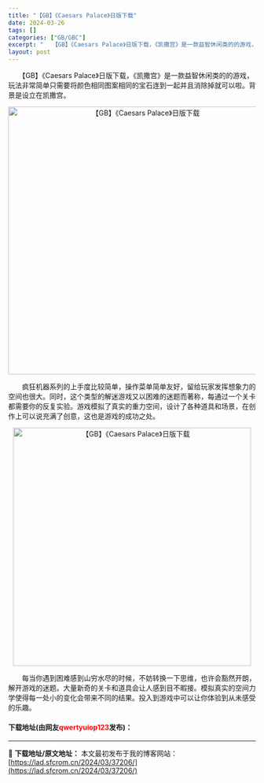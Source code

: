 ```yaml
---
title: "【GB】《Caesars Palace》日版下载"
date: 2024-03-26
tags: []
categories: ["GB/GBC"]
excerpt: "　　【GB】《Caesars Palace》日版下载，《凯撒宫》是一款益智休闲类的的游戏，玩法非常简单只需要将颜色相同图案相同的宝石连到一起并且消除掉就可以啦。背景是设立在凯撒宫。 　　疯狂机器系列的上手度比较简单，操作菜单简单友好，留给玩家发挥想象力的空间也很大。同时，这个类型的解迷游戏又以困难的&hellip;"
layout: post
---
```


 <p>　　【GB】《Caesars Palace》日版下载，《凯撒宫》是一款益智休闲类的的游戏，玩法非常简单只需要将颜色相同图案相同的宝石连到一起并且消除掉就可以啦。背景是设立在凯撒宫。</p> <p align="center"><img align="" border="0" src="https://lad.sfcrom.cn/wp-content/uploads/2024/03/20240326_66027f282920e.png" width="544" alt="【GB】《Caesars Palace》日版下载" /></p> <p>　　疯狂机器系列的上手度比较简单，操作菜单简单友好，留给玩家发挥想象力的空间也很大。同时，这个类型的解迷游戏又以困难的迷题而著称，每通过一个关卡都需要你的反复实验。游戏模拟了真实的重力空间，设计了各种道具和场景，在创作上可以说充满了创意，这也是游戏的成功之处。</p> <p align="center"><img align="" border="0" src="https://lad.sfcrom.cn/wp-content/uploads/2024/03/20240326_66027f28c2001.png" width="484" alt="【GB】《Caesars Palace》日版下载" /></p> <p>　　每当你遇到困难感到山穷水尽的时候，不妨转换一下思维，也许会豁然开朗，解开游戏的迷题。大量新奇的关卡和道具会让人感到目不暇接。模拟真实的空间力学使得每一处小的变化会带来不同的结果。投入到游戏中可以让你体验到从未感受的乐趣。</p> <p><h4>下载地址(由网友<font color="red">qwertyuiop123</font>发布)：</h4></p> 

---
📖 **下载地址/原文地址：** 本文最初发布于我的博客网站：[https://lad.sfcrom.cn/2024/03/37206/](https://lad.sfcrom.cn/2024/03/37206/)
